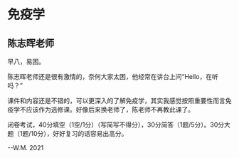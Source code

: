 # 免疫学

## 陈志晖老师

早八，易困。

陈志晖老师还是很有激情的，奈何大家太困，他经常在讲台上问“Hello，在听吗？”

课件和内容还是不错的，可以更深入的了解免疫学，其实我感觉按照重要性而言免疫学不应该作为选修课。好像后来换老师了，陈老师不再教此课了。

闭卷考试，40分填空（1空/1分）（写简写不得分），30分简答（1题/5分）。30分大题（1题/10分），好好复习的话容易出高分。

--W.M. 2021